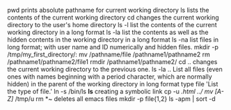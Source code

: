 pwd prints absolute pathname for current working directory
ls lists the contents of the current working directory
cd  changes the current working directory to the user's home directory
ls -l list the contents of the current working directory in a long format
ls -la list the contents as well as the hidden contents in the working directory in a long format
ls -na list files in long format; with user name and ID numerically and hidden files.
mkdir -p /tmp/my_first_directory/:
mv /pathname/file /pathname1/pathname2
rm /pathname1/pathname2/file1
rmdir /pathname1/pathname2/
cd .. changes the current working directory to the previous one.
ls -la .. List all files (even ones with names beginning with a period character, which are normally hidden) in the parent of the working directory in long format
type file 'List the type of file.'
ln -s /bin/ls __ls__ creating a symbolic link
cp -u *.html ../
mv [A-Z]* /tmp/u
rm *~ deletes all emacs files
mkdir -p file{1,2}
ls -apm | sort -d  
